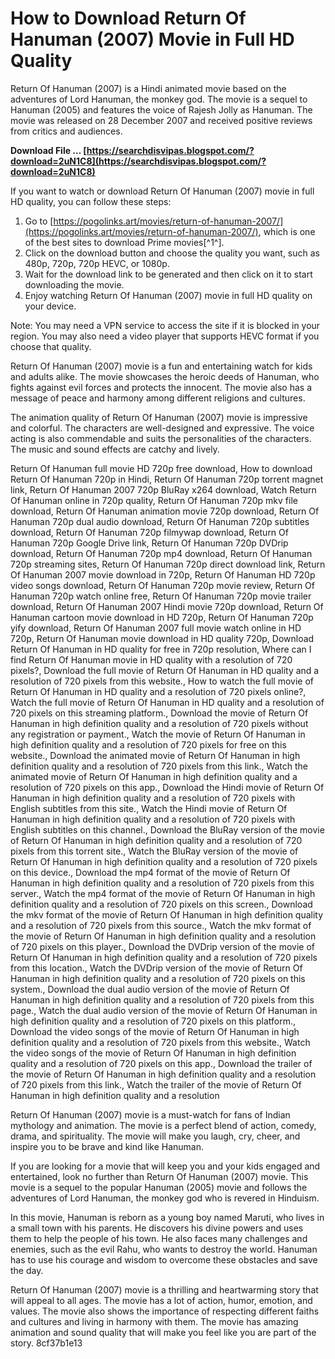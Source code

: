 
 
# How to Download Return Of Hanuman (2007) Movie in Full HD Quality
 
Return Of Hanuman (2007) is a Hindi animated movie based on the adventures of Lord Hanuman, the monkey god. The movie is a sequel to Hanuman (2005) and features the voice of Rajesh Jolly as Hanuman. The movie was released on 28 December 2007 and received positive reviews from critics and audiences.
 
**Download File … [https://searchdisvipas.blogspot.com/?download=2uN1C8](https://searchdisvipas.blogspot.com/?download=2uN1C8)**


 
If you want to watch or download Return Of Hanuman (2007) movie in full HD quality, you can follow these steps:
 
1. Go to [https://pogolinks.art/movies/return-of-hanuman-2007/](https://pogolinks.art/movies/return-of-hanuman-2007/), which is one of the best sites to download Prime movies[^1^].
2. Click on the download button and choose the quality you want, such as 480p, 720p, 720p HEVC, or 1080p.
3. Wait for the download link to be generated and then click on it to start downloading the movie.
4. Enjoy watching Return Of Hanuman (2007) movie in full HD quality on your device.

Note: You may need a VPN service to access the site if it is blocked in your region. You may also need a video player that supports HEVC format if you choose that quality.

Return Of Hanuman (2007) movie is a fun and entertaining watch for kids and adults alike. The movie showcases the heroic deeds of Hanuman, who fights against evil forces and protects the innocent. The movie also has a message of peace and harmony among different religions and cultures.
 
The animation quality of Return Of Hanuman (2007) movie is impressive and colorful. The characters are well-designed and expressive. The voice acting is also commendable and suits the personalities of the characters. The music and sound effects are catchy and lively.
 
Return Of Hanuman full movie HD 720p free download,  How to download Return Of Hanuman 720p in Hindi,  Return Of Hanuman 720p torrent magnet link,  Return Of Hanuman 2007 720p BluRay x264 download,  Watch Return Of Hanuman online in 720p quality,  Return Of Hanuman 720p mkv file download,  Return Of Hanuman animation movie 720p download,  Return Of Hanuman 720p dual audio download,  Return Of Hanuman 720p subtitles download,  Return Of Hanuman 720p filmywap download,  Return Of Hanuman 720p Google Drive link,  Return Of Hanuman 720p DVDrip download,  Return Of Hanuman 720p mp4 download,  Return Of Hanuman 720p streaming sites,  Return Of Hanuman 720p direct download link,  Return Of Hanuman 2007 movie download in 720p,  Return Of Hanuman HD 720p video songs download,  Return Of Hanuman 720p movie review,  Return Of Hanuman 720p watch online free,  Return Of Hanuman 720p movie trailer download,  Return Of Hanuman 2007 Hindi movie 720p download,  Return Of Hanuman cartoon movie download in HD 720p,  Return Of Hanuman 720p yify download,  Return Of Hanuman 2007 full movie watch online in HD 720p,  Return Of Hanuman movie download in HD quality 720p,  Download Return Of Hanuman in HD quality for free in 720p resolution,  Where can I find Return Of Hanuman movie in HD quality with a resolution of 720 pixels?,  Download the full movie of Return Of Hanuman in HD quality and a resolution of 720 pixels from this website.,  How to watch the full movie of Return Of Hanuman in HD quality and a resolution of 720 pixels online?,  Watch the full movie of Return Of Hanuman in HD quality and a resolution of 720 pixels on this streaming platform.,  Download the movie of Return Of Hanuman in high definition quality and a resolution of 720 pixels without any registration or payment.,  Watch the movie of Return Of Hanuman in high definition quality and a resolution of 720 pixels for free on this website.,  Download the animated movie of Return Of Hanuman in high definition quality and a resolution of 720 pixels from this link.,  Watch the animated movie of Return Of Hanuman in high definition quality and a resolution of 720 pixels on this app.,  Download the Hindi movie of Return Of Hanuman in high definition quality and a resolution of 720 pixels with English subtitles from this site.,  Watch the Hindi movie of Return Of Hanuman in high definition quality and a resolution of 720 pixels with English subtitles on this channel.,  Download the BluRay version of the movie of Return Of Hanuman in high definition quality and a resolution of 720 pixels from this torrent site.,  Watch the BluRay version of the movie of Return Of Hanuman in high definition quality and a resolution of 720 pixels on this device.,  Download the mp4 format of the movie of Return Of Hanuman in high definition quality and a resolution of 720 pixels from this server.,  Watch the mp4 format of the movie of Return Of Hanuman in high definition quality and a resolution of 720 pixels on this screen.,  Download the mkv format of the movie of Return Of Hanuman in high definition quality and a resolution of 720 pixels from this source.,  Watch the mkv format of the movie of Return Of Hanuman in high definition quality and a resolution of 720 pixels on this player.,  Download the DVDrip version of the movie of Return Of Hanuman in high definition quality and a resolution of 720 pixels from this location.,  Watch the DVDrip version of the movie of Return Of Hanuman in high definition quality and a resolution of 720 pixels on this system.,  Download the dual audio version of the movie of Return Of Hanuman in high definition quality and a resolution of 720 pixels from this page.,  Watch the dual audio version of the movie of Return Of Hanuman in high definition quality and a resolution of 720 pixels on this platform.,  Download the video songs of the movie of Return Of Hanuman in high definition quality and a resolution of 720 pixels from this website.,  Watch the video songs of the movie of Return Of Hanuman in high definition quality and a resolution of 720 pixels on this app.,  Download the trailer of the movie of Return Of Hanuman in high definition quality and a resolution of 720 pixels from this link.,  Watch the trailer of the movie of Return Of Hanuman in high definition quality and a resolution
 
Return Of Hanuman (2007) movie is a must-watch for fans of Indian mythology and animation. The movie is a perfect blend of action, comedy, drama, and spirituality. The movie will make you laugh, cry, cheer, and inspire you to be brave and kind like Hanuman.

If you are looking for a movie that will keep you and your kids engaged and entertained, look no further than Return Of Hanuman (2007) movie. This movie is a sequel to the popular Hanuman (2005) movie and follows the adventures of Lord Hanuman, the monkey god who is revered in Hinduism.
 
In this movie, Hanuman is reborn as a young boy named Maruti, who lives in a small town with his parents. He discovers his divine powers and uses them to help the people of his town. He also faces many challenges and enemies, such as the evil Rahu, who wants to destroy the world. Hanuman has to use his courage and wisdom to overcome these obstacles and save the day.
 
Return Of Hanuman (2007) movie is a thrilling and heartwarming story that will appeal to all ages. The movie has a lot of action, humor, emotion, and values. The movie also shows the importance of respecting different faiths and cultures and living in harmony with them. The movie has amazing animation and sound quality that will make you feel like you are part of the story.
 8cf37b1e13
 
